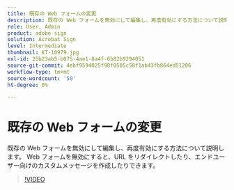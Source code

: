 ```yaml
---
title: 既存の Web フォームの変更
description: 既存の Web フォームを無効にして編集し、再度有効にする方法について説明します
role: User, Admin
product: adobe sign
solution: Acrobat Sign
level: Intermediate
thumbnail: KT-10979.jpg
exl-id: 25b23ab5-b075-4ae1-8a4f-6b82b9294051
source-git-commit: 4ebf9594025f98f0505c58f1ab43fb864ed51206
workflow-type: tm+mt
source-wordcount: '50'
ht-degree: 0%

---
```


# 既存の Web フォームの変更

既存の Web フォームを無効にして編集し、再度有効にする方法について説明します。 Web フォームを無効にすると、URL をリダイレクトしたり、エンドユーザー向けのカスタムメッセージを作成したりできます。

>[!VIDEO](https://video.tv.adobe.com/v/346677?quality=12&learn=on&hidetitle=true)
